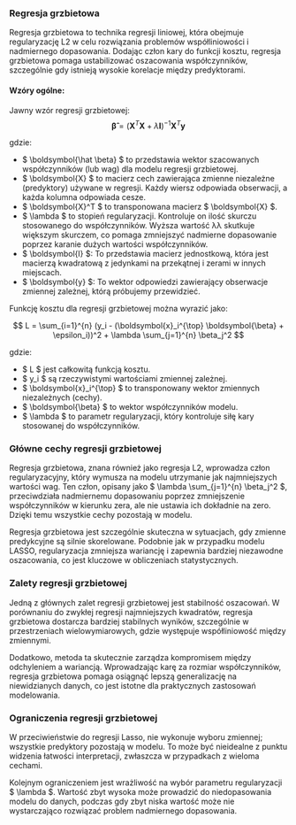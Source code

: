 ### Regresja grzbietowa

Regresja grzbietowa to technika regresji liniowej, która obejmuje regularyzację L2 w celu rozwiązania problemów współliniowości i nadmiernego dopasowania. Dodając człon kary do funkcji kosztu, regresja grzbietowa pomaga ustabilizować oszacowania współczynników, szczególnie gdy istnieją wysokie korelacje między predyktorami.

#### Wzóry ogólne:
Jawny wzór regresji grzbietowej:
$$
\boldsymbol{\hat \beta} = ( \boldsymbol{X}^T \boldsymbol{X} + \lambda \boldsymbol{I} )^{-1} \boldsymbol{X}^T \boldsymbol{y}
$$

gdzie:

- $ \boldsymbol{\hat \beta}  $ to przedstawia wektor szacowanych współczynników (lub wag) dla modelu regresji grzbietowej.
- $ \boldsymbol{X} $ to macierz cech zawierająca zmienne niezależne (predyktory) używane w regresji. Każdy wiersz odpowiada obserwacji, a każda kolumna odpowiada cesze.
- $ \boldsymbol{X}^T $ to transponowana macierz $ \boldsymbol{X} $. 
- $ \lambda $ to stopień regularyzacji. Kontroluje on ilość skurczu stosowanego do współczynników. Wyższa wartość λλ skutkuje większym skurczem, co pomaga zmniejszyć nadmierne dopasowanie poprzez karanie dużych wartości współczynników.
- $ \boldsymbol{I} $: To przedstawia macierz jednostkową, która jest macierzą kwadratową z jedynkami na przekątnej i zerami w innych miejscach. 
- $ \boldsymbol{y} $: To wektor odpowiedzi zawierający obserwacje zmiennej zależnej, którą próbujemy przewidzieć.


Funkcję kosztu dla regresji grzbietowej można wyrazić jako:

$$
L = \sum_{i=1}^{n} (y_i - (\boldsymbol{x}_i^{\top} \boldsymbol{\beta} + \epsilon_i))^2 + \lambda \sum_{j=1}^{n} \beta_j^2
$$

gdzie:
- $ L $ jest całkowitą funkcją kosztu.
- $ y_i $ są rzeczywistymi wartościami zmiennej zależnej.
- $ \boldsymbol{x}_i^{\top} $ to transponowany wektor zmiennych niezależnych (cechy).
- $ \boldsymbol{\beta} $ to wektor współczynników modelu.
- $ \lambda $ to parametr regularyzacji, który kontroluje siłę kary stosowanej do współczynników.

### Główne cechy regresji grzbietowej
Regresja grzbietowa, znana również jako regresja L2, wprowadza człon regularyzacyjny, który wymusza na modelu utrzymanie jak najmniejszych wartości wag. Ten człon, opisany jako $ \lambda \sum_{j=1}^{n} \beta_j^2 $, przeciwdziała nadmiernemu dopasowaniu poprzez zmniejszenie współczynników w kierunku zera, ale nie ustawia ich dokładnie na zero. Dzięki temu wszystkie cechy pozostają w modelu.

Regresja grzbietowa jest szczególnie skuteczna w sytuacjach, gdy zmienne predykcyjne są silnie skorelowane. Podobnie jak w przypadku modelu LASSO, regularyzacja zmniejsza wariancję i zapewnia bardziej niezawodne oszacowania, co jest kluczowe w obliczeniach statystycznych.

### Zalety regresji grzbietowej

Jedną z głównych zalet regresji grzbietowej jest stabilność oszacowań. W porównaniu do zwykłej regresji najmniejszych kwadratów, regresja grzbietowa dostarcza bardziej stabilnych wyników, szczególnie w przestrzeniach wielowymiarowych, gdzie występuje współliniowość między zmiennymi. 

Dodatkowo, metoda ta skutecznie zarządza kompromisem między odchyleniem a wariancją. Wprowadzając karę za rozmiar współczynników, regresja grzbietowa pomaga osiągnąć lepszą generalizację na niewidzianych danych, co jest istotne dla praktycznych zastosowań modelowania.

### Ograniczenia regresji grzbietowej

W przeciwieństwie do regresji Lasso, nie wykonuje wyboru zmiennej; wszystkie predyktory pozostają w modelu. To może być nieidealne z punktu widzenia łatwości interpretacji, zwłaszcza w przypadkach z wieloma cechami.

Kolejnym ograniczeniem jest wrażliwość na wybór parametru regularyzacji $ \lambda $. Wartość zbyt wysoka może prowadzić do niedopasowania modelu do danych, podczas gdy zbyt niska wartość może nie wystarczająco rozwiązać problem nadmiernego dopasowania.
